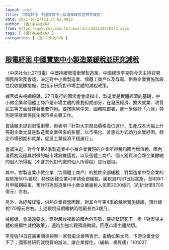 ```yaml
---
layout: post
title: "限電紓困 中國實施中小製造業緩稅並研究減稅"
date: 2021-10-27T13:34:02.000Z
author: (臺)中央社CNA
from: https://www.cna.com.tw/news/acn/202110270372.aspx
tags: [ (臺)中央社CNA ]
categories: [ (臺)中央社CNA ]
---
```

<!--1635341642000-->
[限電紓困 中國實施中小製造業緩稅並研究減稅](https://www.cna.com.tw/news/acn/202110270372.aspx)
------

<div>
<div></div><div><p>（中央社台北27日電）中國持續限電衝擊製造業。中國總理李克強今天主持召開國務院常務會議，決定對中小微製造業、個體工商戶以及煤電、供熱企業實施階段性稅收緩繳措施，並指示研究對市場主體的減稅政策。</p><p>據官媒央視網報導，27日舉行的國常會會議指出，製造業是實體經濟的基礎，中小微企業和個體工商戶是市場主體的重要組成部分，在發展經濟、擴大就業、改善民生等方面發揮著重要作用。要按照黨中央、國務院部署，進一步做好「六保」特別是保就業保民生保市場主體工作。</p><p>會議雖未提到限電衝擊，但表明「針對大宗商品價格高位運行、生產成本大幅上升等對企業尤其是製造業企業帶來的影響，以市場化、普惠式方式助力企業紓困，穩定市場預期和就業，促進工業經濟平穩運行」。</p><p>會議決定，對今年第4季製造業中小微企業實現的企業所得稅和國內增值稅、國內消費稅及隨其附徵的城市建設維護稅，以及個體工商戶、個人獨資和合夥企業繳納的個人所得稅（不含其代扣代繳的個人所得稅）實行緩稅。</p><p>其中，對製造業小微企業（含個體工商戶）的稅款全部緩稅；對製造業中型企業的稅款按50%緩稅，特殊困難企業可申請全部緩稅。緩稅自11月1日起實施，至明年1月申報期結束，預計可為製造業中小微企業緩稅人民幣2000億元（約新台幣8700億元）左右。</p><p>另外，為紓解煤電、供熱企業經營困難，對其今年第4季的稅款實施緩繳，預計緩稅170億元左右。上述緩稅延期繳納時間最長為3個月。</p><p>據報導，會議還要求，面對嚴峻複雜的國內外形勢，要抓緊研究下一步「對市場主體的規模性減稅政策」，適時加強宏觀預調微調，回應市場主體關切。</p><p>李克強14日在廣東順德視察一家發電企業時表示，電價如果太高，下游企業會受不了；國家將研究減稅費的辦法，讓企業撐住。（編輯：楊昇儒）1101027</p></div>
</div>
